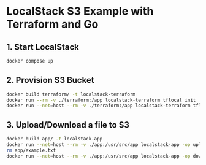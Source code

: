 # LocalStack S3 Example with Terraform and Go

## 1. Start LocalStack
```bash
docker compose up
```

## 2. Provision S3 Bucket
```bash
docker build terraform/ -t localstack-terraform
docker run --rm -v ./terraform:/app localstack-terraform tflocal init
docker run --net=host --rm -v ./terraform:/app localstack-terraform tflocal apply -auto-approve
```

## 3. Upload/Download a file to S3
```bash
docker build app/ -t localstack-app
docker run --net=host --rm -v ./app:/usr/src/app localstack-app -op upload my-bucket example.txt
rm app/example.txt
docker run --net=host --rm -v ./app:/usr/src/app localstack-app -op download my-bucket example.txt
```

